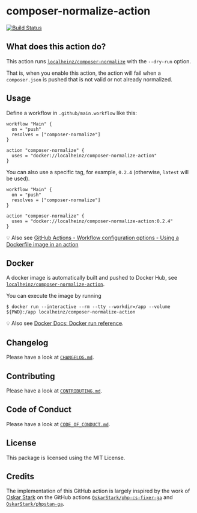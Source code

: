 # composer-normalize-action

[![Build Status](https://travis-ci.com/localheinz/composer-normalize-action.svg?branch=master)](https://travis-ci.com/localheinz/composer-normalize-action)

## What does this action do?

This action runs [`localheinz/composer-normalize`](https://github.com/localheinz/composer-normalize) with the `--dry-run` option.

That is, when you enable this action, the action will fail when a `composer.json` is pushed that is not valid or not already normalized.

## Usage

Define a workflow in `.github/main.workflow` like this:

```
workflow "Main" {
  on = "push"
  resolves = ["composer-normalize"]
}

action "composer-normalize" {
  uses = "docker://localheinz/composer-normalize-action"
}
```

You can also use a specific tag, for example, `0.2.4` (otherwise, `latest` will be used).

```
workflow "Main" {
  on = "push"
  resolves = ["composer-normalize"]
}

action "composer-normalize" {
  uses = "docker://localheinz/composer-normalize-action:0.2.4"
}
```

:bulb: Also see [GitHub Actions - Workflow configuration options - Using a Dockerfile image in an action](https://developer.github.com/actions/managing-workflows/workflow-configuration-options/#using-a-dockerfile-image-in-an-action)

## Docker

A docker image is automatically built and pushed to Docker Hub, see [`localheinz/composer-normalize-action`](https://cloud.docker.com/repository/docker/localheinz/composer-normalize-action).

You can execute the image by running

```
$ docker run --interactive --rm --tty --workdir=/app --volume ${PWD}:/app localheinz/composer-normalize-action
```

:bulb: Also see [Docker Docs: Docker run reference](https://docs.docker.com/engine/reference/run/).

## Changelog

Please have a look at [`CHANGELOG.md`](CHANGELOG.md).

## Contributing

Please have a look at [`CONTRIBUTING.md`](.github/CONTRIBUTING.md).

## Code of Conduct

Please have a look at [`CODE_OF_CONDUCT.md`](.github/CODE_OF_CONDUCT.md).

## License

This package is licensed using the MIT License.

## Credits

The implementation of this GitHub action is largely inspired by the work of [Oskar Stark](https://github.com/OskarStark) on the GitHub actions [`OskarStark/php-cs-fixer-ga`](https://github.com/OskarStark/php-cs-fixer-ga) and [`OskarStark/phpstan-ga`](https://github.com/OskarStark/phpstan-ga).
